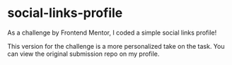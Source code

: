 # social-links-profile
As a challenge by Frontend Mentor, I coded a simple social links profile!

This version for the challenge is a more personalized take on the task. You can view the original submission repo on my profile.
